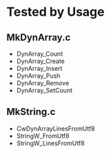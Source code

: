 # Tested by Usage

## MkDynArray.c

- DynArray_Count
- DynArray_Create
- DynArray_Insert
- DynArray_Push
- DynArray_Remove
- DynArray_SetCount

## MkString.c

- CwDynArrayLinesFromUtf8
- StringW_FromUtf8
- StringW_LinesFromUtf8
